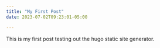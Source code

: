 ```yaml
---
title: "My First Post"
date: 2023-07-02T09:23:01-05:00

---
```


This is my first post testing out the hugo static site generator.
